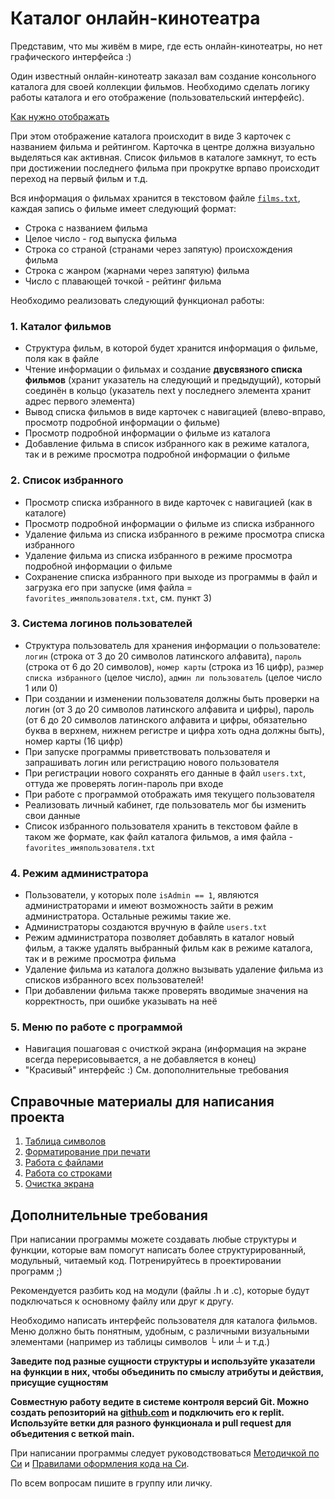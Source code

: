 # Каталог онлайн-кинотеатра

Представим, что мы живём в мире, где есть онлайн-кинотеатры, но нет графического интерфейса :)

Один известный онлайн-кинотеатр заказал вам создание консольного каталога для своей коллекции фильмов. Необходимо сделать логику работы каталога и его отображение (пользовательский интерфейс).

[Как нужно отображать](https://www.jqueryscript.net/demo/Smooth-Card-Carousel-jQuery-CSS3/)

При этом отображение каталога происходит в виде 3 карточек с названием фильма и рейтингом. Карточка в центре должна визуально выделяться как активная. Список фильмов в каталоге замкнут, то есть при достижении последнего фильма при прокрутке врпаво происходит переход на первый фильм и т.д.

Вся информация о фильмах хранится в текстовом файле [`films.txt`](https://github.com/pikvic/fefu2022/blob/main/films.txt), каждая запись о фильме имеет следующий формат:
- Строка с названием фильма
- Целое число - год выпуска фильма
- Строка со страной (странами через запятую) происхождения фильма
- Строка с жанром (жарнами через запятую) фильма
- Число с плавающей точкой - рейтинг фильма

Необходимо реализовать следующий функционал работы:

### 1. Каталог фильмов
- Структура фильм, в которой будет хранится информация о фильме, поля как в файле
- Чтение информации о фильмах и создание **двусвязного списка фильмов** (хранит указатель на следующий и предыдущий), который соединён в кольцо (указатель next у последнего элемента хранит адрес первого элемента)
- Вывод списка фильмов в виде карточек с навигацией (влево-вправо, просмотр подробной информации о фильме)
- Просмотр подробной информации о фильме из каталога
- Добавление фильма в список избранного как в режиме каталога, так и в режиме просмотра подробной информации о фильме

### 2. Список избранного
- Просмотр списка избранного в виде карточек с навигацией (как в каталоге)
- Просмотр подробной информации о фильме из списка избранного
- Удаление фильма из списка избранного в режиме просмотра списка избранного
- Удаление фильма из списка избранного в режиме просмотра подробной информации о фильме
- Сохранение списка избранного при выходе из программы в файл и загрузка его при запуске (имя файла = `favorites_имяпользователя.txt`, см. пункт 3)

### 3. Система логинов пользователей
- Структура пользователь для хранения информации о пользователе: `логин` (строка от 3 до 20 символов латинского алфавита), `пароль` (строка от 6 до 20 символов), `номер карты` (строка из 16 цифр), `размер списка избранного` (целое число), `админ ли пользователь` (целое число 1 или 0)
- При создании и изменении пользователя должны быть проверки на логин (от 3 до 20 символов латинского алфавита и цифры), пароль (от 6 до 20 символов латинского алфавита и цифры, обязательно буква в верхнем, нижнем регистре и цифра хоть одна должны быть), номер карты (16 цифр)
- При запуске программы приветствовать пользователя и запрашивать логин или регистрацию нового пользователя
- При регистрации нового сохранять его данные в файл `users.txt`, оттуда же проверять логин-пароль при входе
- При работе с программой отображать имя текущего пользователя
- Реализовать личный кабинет, где пользователь мог бы изменить свои данные
- Список избранного пользователя хранить в текстовом файле в таком же формате, как файл каталога фильмов, а имя файла - `favorites_имяпользователя.txt`

### 4. Режим администратора
- Пользователи, у которых поле `isAdmin == 1`, являются администраторами и имеют возможность зайти в режим администратора. Остальные режимы такие же.
- Администраторы создаются вручную в файле `users.txt`
- Режим администратора позволяет добавлять в каталог новый фильм, а также удалять выбранный фильм как в режиме каталога, так и в режиме просмотра фильма
- Удаление фильма из каталога должно вызывать удаление фильма из списков избранного всех пользователей!
- При добавлении фильма также проверять вводимые значения на корректность, при ошибке указывать на неё

### 5. Меню по работе с программой
- Навигация пошаговая с очисткой экрана (информация на экране всегда перерисовывается, а не добавляется в конец)
- "Красивый" интерфейс :) См. допополнительные требования


## Справочные материалы для написания проекта

1. [Таблица символов](https://theasciicode.com.ar/)
2. [Форматирование при печати](http://youngcoder.ru/lessons/3/formatnyi_vyvod_printf.php)
3. [Работа с файлами](https://younglinux.info/c/fopen)
4. [Работа со строками](http://youngcoder.ru/lessons/9/simvolnie_stroki_vvod_i_vyvod.php)
5. [Очистка экрана](https://www.cyberforum.ru/cpp-beginners/thread26478.html)

## Дополнительные требования

При написании программы можете создавать любые структуры и функции, которые вам помогут написать более структурированный, модульный, читаемый код. Потренируйтесь в проектировании программ ;)

Рекомендуется разбить код на модули (файлы .h и .c), которые будут подключаться к основному файлу или друг к другу.

Необходимо написать интерфейс пользователя для каталога фильмов. Меню должно быть понятным, удобным, с различными визуальными элементами (например из таблицы символов └ или ┴ и т.д.)

**Заведите под разные сущности структуры и используйте указатели на функции в них, чтобы объединить по смыслу атрибуты и действия, присущие сущностям**

**Совместную работу ведите в системе контроля версий Git. Можно создать репозиторий на [github.com](github.com) и подключить его к replit. Используйте ветки для разного функционала и pull request для объедитения с веткой main.**

При написании программы следует руководствоваться [Методичкой по Си](https://docs.google.com/document/d/1xBCa22mlYdWKlb4px1vPLPJS1Tqt2mlgsHtbOZa8Xn8/edit) и [Правилами оформления кода на Си](https://docs.google.com/document/d/19whC799AqENdLdcx8VzePjKAjzvyxwbcddJ6Q9FXpA4/edit).

По всем вопросам пишите в группу или личку.
